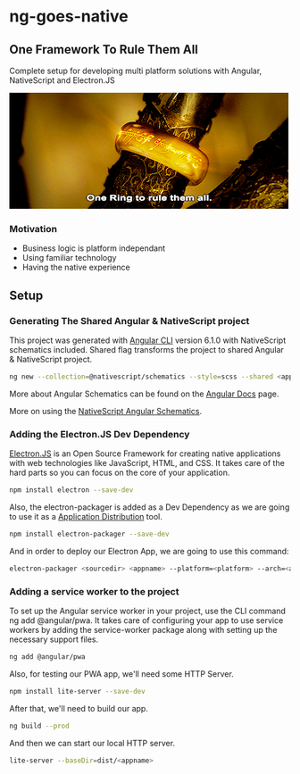 # ng-goes-native

## One Framework To Rule Them All

Complete setup for developing multi platform solutions with Angular, NativeScript and Electron.JS

![One Framework To Rule Them All](one_ring_to_rule_them_all.gif)

### Motivation

- Business logic is platform independant
- Using familiar technology
- Having the native experience 

## Setup

### Generating The Shared Angular & NativeScript project

This project was generated with [Angular CLI](https://github.com/angular/angular-cli) version 6.1.0 with NativeScript schematics included. Shared flag transforms the project to shared Angular & NativeScript project. 

```bash
ng new --collection=@nativescript/schematics --style=scss --shared <appname>
```

More about Angular Schematics can be found on the [Angular Docs](https://angular.io/guide/schematics) page.

More on using the [NativeScript Angular Schematics](https://github.com/NativeScript/nativescript-schematics).

### Adding the Electron.JS Dev Dependency

[Electron.JS](https://electronjs.org/docs/all) is an Open Source Framework for creating native applications with web technologies like JavaScript, HTML, and CSS. It takes care of the hard parts so you can focus on the core of your application.

```bash
npm install electron --save-dev
```

Also, the electron-packager is added as a Dev Dependency as we are going to use it as a [Application Distribution](https://electronjs.org/docs/tutorial/application-distribution) tool.

```bash
npm install electron-packager --save-dev
```

And in order to deploy our Electron App, we are going to use this command:

```bash
electron-packager <sourcedir> <appname> --platform=<platform> --arch=<arch> [optional flags...]
```

### Adding a service worker to the project

To set up the Angular service worker in your project, use the CLI command ng add @angular/pwa. It takes care of configuring your app to use service workers by adding the service-worker package along with setting up the necessary support files.

```bash
ng add @angular/pwa
```

Also, for testing our PWA app, we'll need some HTTP Server.

```bash
npm install lite-server --save-dev
```

After that, we'll need to build our app.

```bash
ng build --prod
```

And then we can start our local HTTP server.

```bash
lite-server --baseDir=dist/<appname>
```
